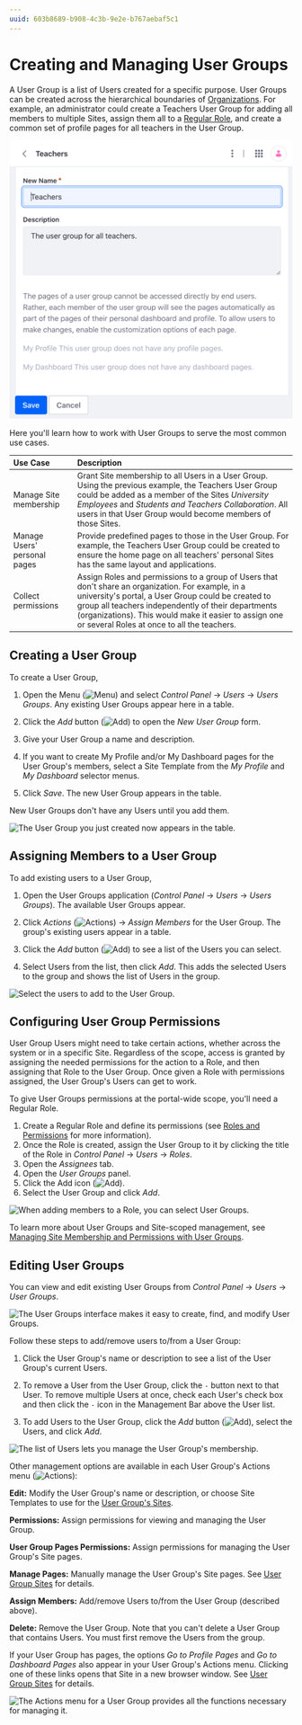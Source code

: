 ```yaml
---
uuid: 603b8689-b908-4c3b-9e2e-b767aebaf5c1
---
```

# Creating and Managing User Groups

A User Group is a list of Users created for a specific purpose. User Groups can be created across the hierarchical boundaries of [Organizations](../organizations/understanding-organizations.md). For example, an administrator could create a Teachers User Group for adding all members to multiple Sites, assign them all to a [Regular Role](../roles-and-permissions.md), and create a common set of profile pages for all teachers in the User Group.

![Adding a User Group requires only a small amount of information.](./creating-and-managing-user-groups/images/01.png)

 Here you'll learn how to work with User Groups to serve the most common use cases.

| Use Case                     | Description                                    |
| :--- | :--- |
| Manage Site membership       | Grant Site membership to all Users in a User Group. Using the previous example, the Teachers User Group could be added as a member of the Sites *University Employees* and *Students and Teachers Collaboration*. All users in that User Group would become members of those Sites. |
| Manage Users' personal pages | Provide predefined pages to those in the User Group. For example, the Teachers User Group could be created to ensure the home page on all teachers' personal Sites has the same layout and applications. |
| Collect permissions          |Assign Roles and permissions to a group of Users that don't share an organization. For example, in a university's portal, a User Group could be created to group all teachers independently of their departments (organizations). This would make it easier to assign one or several Roles at once to all the teachers. |

## Creating a User Group

To create a User Group,

1. Open the Menu (![Menu](../../images/icon-menu.png)) and select *Control Panel* &rarr; *Users* &rarr; *Users Groups*. Any existing User Groups appear here in a table.

1. Click the *Add* button (![Add](../../images/icon-add.png)) to open the *New User Group* form.

1. Give your User Group a name and description.

1. If you want to create My Profile and/or My Dashboard pages for the User Group's members, select a Site Template from the *My Profile* and *My Dashboard* selector menus.

1. Click *Save*. The new User Group appears in the table.

New User Groups don't have any Users until you add them.

![The User Group you just created now appears in the table.](./creating-and-managing-user-groups/images/02.png)

## Assigning Members to a User Group

To add existing users to a User Group,

1. Open the User Groups application (*Control Panel* &rarr; *Users* &rarr; *Users Groups*). The available User Groups appear.

1. Click *Actions* (![Actions](../../images/icon-actions.png)) &rarr; *Assign Members* for the User Group. The group's existing users appear in a table.

1. Click the *Add* button (![Add](../../images/icon-add.png)) to see a list of the Users you can select.

1. Select Users from the list, then click *Add*. This adds the selected Users to the group and shows the list of Users in the group.

![Select the users to add to the User Group.](./creating-and-managing-user-groups/images/03.png)

## Configuring User Group Permissions

User Group Users might need to take certain actions, whether across the system or in a specific Site. Regardless of the scope, access is granted by assigning the needed permissions for the action to a Role, and then assigning that Role to the User Group. Once given a Role with permissions assigned, the User Group's Users can get to work.

To give User Groups permissions at the portal-wide scope, you'll need a Regular Role.

1. Create a Regular Role and define its permissions (see [Roles and Permissions](https://help.liferay.com/hc/en-us/articles/360028819032-Roles-and-Permissions) for more information).
1. Once the Role is created, assign the User Group to it by clicking the title of the Role in *Control Panel* &rarr; *Users* &rarr; *Roles*.
1. Open the *Assignees* tab.
1. Open the *User Groups* panel.
1. Click the Add icon (![Add](../../images/icon-add.png)).
1. Select the User Group and click *Add*.

![When adding members to a Role, you can select User Groups.](./creating-and-managing-user-groups/images/07.png)

To learn more about User Groups and Site-scoped management, see [Managing Site Membership and Permissions with User Groups](./managing-site-membership-and-permissions-with-user-groups.md).

## Editing User Groups

You can view and edit existing User Groups from *Control Panel* &rarr; *Users* &rarr; *User Groups*.

![The User Groups interface makes it easy to create, find, and modify User Groups.](./creating-and-managing-user-groups/images/02.png)

Follow these steps to add/remove users to/from a User Group:

1. Click the User Group's name or description to see a list of the User Group's current Users.

1. To remove a User from the User Group, click the `-` button next to that User. To remove multiple Users at once, check each User's check box and then click the `-` icon in the Management Bar above the User list.

1. To add Users to the User Group, click the *Add* button (![Add](../../images/icon-add.png)), select the Users, and click *Add*.

![The list of Users lets you manage the User Group's membership.](./creating-and-managing-user-groups/images/05.png)

Other management options are available in each User Group's Actions menu (![Actions](../../images/icon-actions.png)):

**Edit:** Modify the User Group's name or description, or choose Site Templates to use for the [User Group's Sites](./user-group-sites.md).

**Permissions:** Assign permissions for viewing and managing the User Group.

**User Group Pages Permissions:** Assign permissions for managing the User Group's Site pages.

**Manage Pages:** Manually manage the User Group's Site pages. See [User Group Sites](./user-group-sites.md#creating-user-group-sites-manually) for details.

**Assign Members:** Add/remove Users to/from the User Group (described above).

**Delete:** Remove the User Group. Note that you can't delete a User Group that contains Users. You must first remove the Users from the group.

If your User Group has pages, the options *Go to Profile Pages* and *Go to Dashboard Pages* also appear in your User Group's Actions menu. Clicking one of these links opens that Site in a new browser window. See [User Group Sites](./user-group-sites.md) for details.

![The Actions menu for a User Group provides all the functions necessary for managing it.](./creating-and-managing-user-groups/images/06.png)
